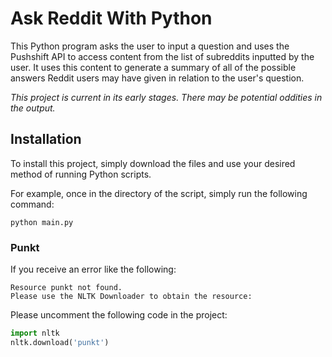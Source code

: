 # Ask Reddit With Python

This Python program asks the user to input a question and uses the Pushshift API to access content from the list of subreddits inputted by the user. It uses this content to generate a summary of all of the possible answers Reddit users may have given in relation to the user's question.

*This project is current in its early stages. There may be potential oddities in the output.*




## Installation

To install this project, simply download the files and use your desired method of running Python scripts.

For example, once in the directory of the script, simply run the following command:
```
python main.py
```

### Punkt

If you receive an error like the following:
```
Resource punkt not found.
Please use the NLTK Downloader to obtain the resource:
```

Please uncomment the following code in the project:
```python
import nltk
nltk.download('punkt')
```
    